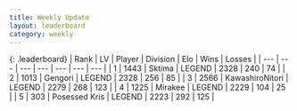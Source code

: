 ```yaml
---
title: Weekly Update
layout: leaderboard
category: weekly
---
```


{: .leaderboard}
| Rank | LV | Player | Division | Elo | Wins | Losses |
| --- | --- | --- | --- | --- | --- | --- |
| <span data-change="2">1</span> | 1443 | <span title="ID: 353063">Sktima</span> | LEGEND | <span data-change="151">2328</span> | <span data-change="115">240</span> | <span data-change="29">74</span> |
| <span data-change="3">2</span> | 1013 | <span title="ID: 294236">Gengori</span> | LEGEND | <span data-change="190">2328</span> | <span data-change="110">256</span> | <span data-change="23">85</span> |
| <span data-change="6">3</span> | 2566 | <span title="ID: 164871">KawashiroNitori</span> | LEGEND | <span data-change="174">2279</span> | <span data-change="108">268</span> | <span data-change="40">123</span> |
| <span data-change="-3">4</span> | 1225 | <span title="ID: 416373">Mirakee</span> | LEGEND | <span data-change="-10">2229</span> | <span data-change="43">104</span> | <span data-change="17">25</span> |
| <span data-change="13">5</span> | 303 | <span title="ID: 402846">Posessed Kris</span> | LEGEND | <span data-change="170">2223</span> | <span data-change="232">292</span> | <span data-change="90">125</span> |
